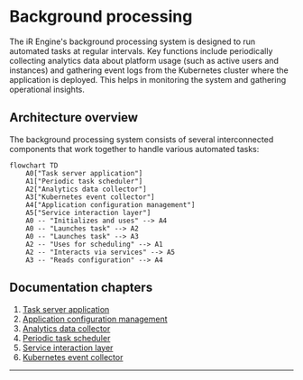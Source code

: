 # Background processing

The iR Engine's background processing system is designed to run automated tasks at regular intervals. Key functions include periodically collecting analytics data about platform usage (such as active users and instances) and gathering event logs from the Kubernetes cluster where the application is deployed. This helps in monitoring the system and gathering operational insights.

## Architecture overview

The background processing system consists of several interconnected components that work together to handle various automated tasks:

```mermaid
flowchart TD
    A0["Task server application"]
    A1["Periodic task scheduler"]
    A2["Analytics data collector"]
    A3["Kubernetes event collector"]
    A4["Application configuration management"]
    A5["Service interaction layer"]
    A0 -- "Initializes and uses" --> A4
    A0 -- "Launches task" --> A2
    A0 -- "Launches task" --> A3
    A2 -- "Uses for scheduling" --> A1
    A2 -- "Interacts via services" --> A5
    A3 -- "Reads configuration" --> A4
```

## Documentation chapters

1. [Task server application](01_task_server_application_.md)
2. [Application configuration management](02_application_configuration_management_.md)
3. [Analytics data collector](03_analytics_data_collector_.md)
4. [Periodic task scheduler](04_periodic_task_scheduler_.md)
5. [Service interaction layer](05_service_interaction_layer_.md)
6. [Kubernetes event collector](06_kubernetes_event_collector_.md)

---


